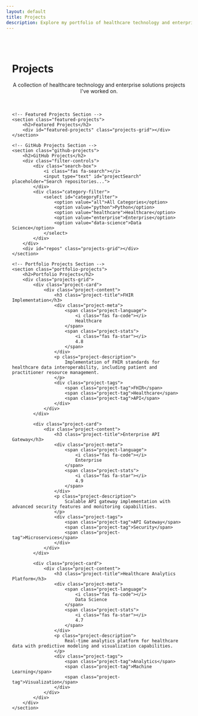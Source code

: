 ```yaml
---
layout: default
title: Projects
description: Explore my portfolio of healthcare technology and enterprise solutions projects.
---
```


<div class="projects-container">
    <h1>Projects</h1>
    <p class="projects-intro">A collection of healthcare technology and enterprise solutions projects I've worked on.</p>

    <!-- Featured Projects Section -->
    <section class="featured-projects">
        <h2>Featured Projects</h2>
        <div id="featured-projects" class="projects-grid"></div>
    </section>

    <!-- GitHub Projects Section -->
    <section class="github-projects">
        <h2>GitHub Projects</h2>
        <div class="filter-controls">
            <div class="search-box">
                <i class="fas fa-search"></i>
                <input type="text" id="projectSearch" placeholder="Search repositories...">
            </div>
            <div class="category-filter">
                <select id="categoryFilter">
                    <option value="all">All Categories</option>
                    <option value="python">Python</option>
                    <option value="healthcare">Healthcare</option>
                    <option value="enterprise">Enterprise</option>
                    <option value="data-science">Data Science</option>
                </select>
            </div>
        </div>
        <div id="repos" class="projects-grid"></div>
    </section>

    <!-- Portfolio Projects Section -->
    <section class="portfolio-projects">
        <h2>Portfolio Projects</h2>
        <div class="projects-grid">
            <div class="project-card">
                <div class="project-content">
                    <h3 class="project-title">FHIR Implementation</h3>
                    <div class="project-meta">
                        <span class="project-language">
                            <i class="fas fa-code"></i>
                            Healthcare
                        </span>
                        <span class="project-stats">
                            <i class="fas fa-star"></i>
                            4.8
                        </span>
                    </div>
                    <p class="project-description">
                        Implementation of FHIR standards for healthcare data interoperability, including patient and practitioner resource management.
                    </p>
                    <div class="project-tags">
                        <span class="project-tag">FHIR</span>
                        <span class="project-tag">Healthcare</span>
                        <span class="project-tag">API</span>
                    </div>
                </div>
            </div>

            <div class="project-card">
                <div class="project-content">
                    <h3 class="project-title">Enterprise API Gateway</h3>
                    <div class="project-meta">
                        <span class="project-language">
                            <i class="fas fa-code"></i>
                            Enterprise
                        </span>
                        <span class="project-stats">
                            <i class="fas fa-star"></i>
                            4.9
                        </span>
                    </div>
                    <p class="project-description">
                        Scalable API gateway implementation with advanced security features and monitoring capabilities.
                    </p>
                    <div class="project-tags">
                        <span class="project-tag">API Gateway</span>
                        <span class="project-tag">Security</span>
                        <span class="project-tag">Microservices</span>
                    </div>
                </div>
            </div>

            <div class="project-card">
                <div class="project-content">
                    <h3 class="project-title">Healthcare Analytics Platform</h3>
                    <div class="project-meta">
                        <span class="project-language">
                            <i class="fas fa-code"></i>
                            Data Science
                        </span>
                        <span class="project-stats">
                            <i class="fas fa-star"></i>
                            4.7
                        </span>
                    </div>
                    <p class="project-description">
                        Real-time analytics platform for healthcare data with predictive modeling and visualization capabilities.
                    </p>
                    <div class="project-tags">
                        <span class="project-tag">Analytics</span>
                        <span class="project-tag">Machine Learning</span>
                        <span class="project-tag">Visualization</span>
                    </div>
                </div>
            </div>
        </div>
    </section>
</div>

<style>
.projects-container {
    max-width: 1200px;
    margin: 0 auto;
    padding: 2rem 1rem;
}

.projects-intro {
    text-align: center;
    margin-bottom: 3rem;
    color: var(--text-light);
}

.featured-projects,
.github-projects,
.portfolio-projects {
    margin-bottom: 4rem;
}

.featured-projects h2,
.github-projects h2,
.portfolio-projects h2 {
    margin-bottom: 2rem;
    padding-bottom: 0.5rem;
    border-bottom: 2px solid var(--border-color);
}

.filter-controls {
    display: flex;
    gap: 1rem;
    margin-bottom: 2rem;
    flex-wrap: wrap;
}

.search-box {
    flex: 1;
    min-width: 200px;
    position: relative;
}

.search-box i {
    position: absolute;
    left: 1rem;
    top: 50%;
    transform: translateY(-50%);
    color: var(--text-light);
}

.search-box input {
    width: 100%;
    padding: 0.75rem 1rem 0.75rem 2.5rem;
    border: 1px solid var(--border-color);
    border-radius: 8px;
    background: var(--bg-secondary);
    color: var(--text-color);
}

.category-filter select {
    padding: 0.75rem 2rem 0.75rem 1rem;
    border: 1px solid var(--border-color);
    border-radius: 8px;
    background: var(--bg-secondary);
    color: var(--text-color);
    cursor: pointer;
    appearance: none;
    background-image: url("data:image/svg+xml,%3Csvg xmlns='http://www.w3.org/2000/svg' width='12' height='12' fill='%23666' viewBox='0 0 16 16'%3E%3Cpath d='M7.247 11.14L2.451 5.658C1.885 5.013 2.345 4 3.204 4h9.592a1 1 0 0 1 .753 1.659l-4.796 5.48a1 1 0 0 1-1.506 0z'/%3E%3C/svg%3E");
    background-repeat: no-repeat;
    background-position: right 0.75rem center;
}

.projects-grid {
    display: grid;
    grid-template-columns: repeat(auto-fill, minmax(300px, 1fr));
    gap: 2rem;
}

.project-card {
    background: var(--card-background);
    border-radius: 12px;
    border: 1px solid var(--border-color);
    overflow: hidden;
    transition: all 0.3s ease;
}

.project-card:hover {
    transform: translateY(-5px);
    box-shadow: 0 8px 24px var(--shadow-color);
}

.project-content {
    padding: 1.5rem;
}

.project-title {
    margin-bottom: 1rem;
    font-size: 1.25rem;
}

.project-title a {
    color: var(--text-color);
    text-decoration: none;
}

.project-title a:hover {
    color: var(--primary-color);
}

.project-meta {
    display: flex;
    justify-content: space-between;
    align-items: center;
    margin-bottom: 1rem;
}

.project-language {
    display: flex;
    align-items: center;
    gap: 0.5rem;
    color: var(--text-light);
}

.project-stats {
    display: flex;
    align-items: center;
    gap: 0.5rem;
    color: var(--text-light);
}

.project-description {
    color: var(--text-light);
    margin-bottom: 1rem;
    line-height: 1.6;
}

.project-tags {
    display: flex;
    flex-wrap: wrap;
    gap: 0.5rem;
}

.project-tag {
    background: var(--bg-secondary);
    color: var(--text-light);
    padding: 0.25rem 0.75rem;
    border-radius: 16px;
    font-size: 0.875rem;
}

.python-badge {
    background: #306998;
    color: white;
    padding: 0.25rem 0.5rem;
    border-radius: 4px;
    font-size: 0.875rem;
    margin-left: 0.5rem;
}

@media (max-width: 768px) {
    .filter-controls {
        flex-direction: column;
    }

    .search-box,
    .category-filter select {
        width: 100%;
    }

    .projects-grid {
        grid-template-columns: 1fr;
    }
}
</style>

<script src="{{ site.baseurl }}/scripts/github-repos.js"></script>
<script>
document.addEventListener('DOMContentLoaded', function() {
    // Initialize GitHub repositories
    initialize();

    // Initialize portfolio projects filtering
    const searchInput = document.getElementById('projectSearch');
    const categoryFilter = document.getElementById('categoryFilter');
    const projectCards = document.querySelectorAll('.portfolio-projects .project-card');

    function filterProjects() {
        const searchTerm = searchInput.value.toLowerCase();
        const selectedCategory = categoryFilter.value;

        projectCards.forEach(card => {
            const title = card.querySelector('.project-title').textContent.toLowerCase();
            const description = card.querySelector('.project-description').textContent.toLowerCase();
            const tags = Array.from(card.querySelectorAll('.project-tag')).map(tag => tag.textContent.toLowerCase());
            const category = card.querySelector('.project-language').textContent.trim();

            const matchesSearch = title.includes(searchTerm) || 
                                description.includes(searchTerm) || 
                                tags.some(tag => tag.includes(searchTerm));
            
            const matchesCategory = !selectedCategory || category === selectedCategory;

            card.style.display = matchesSearch && matchesCategory ? 'block' : 'none';
        });
    }

    searchInput.addEventListener('input', filterProjects);
    categoryFilter.addEventListener('change', filterProjects);
});
</script> 

